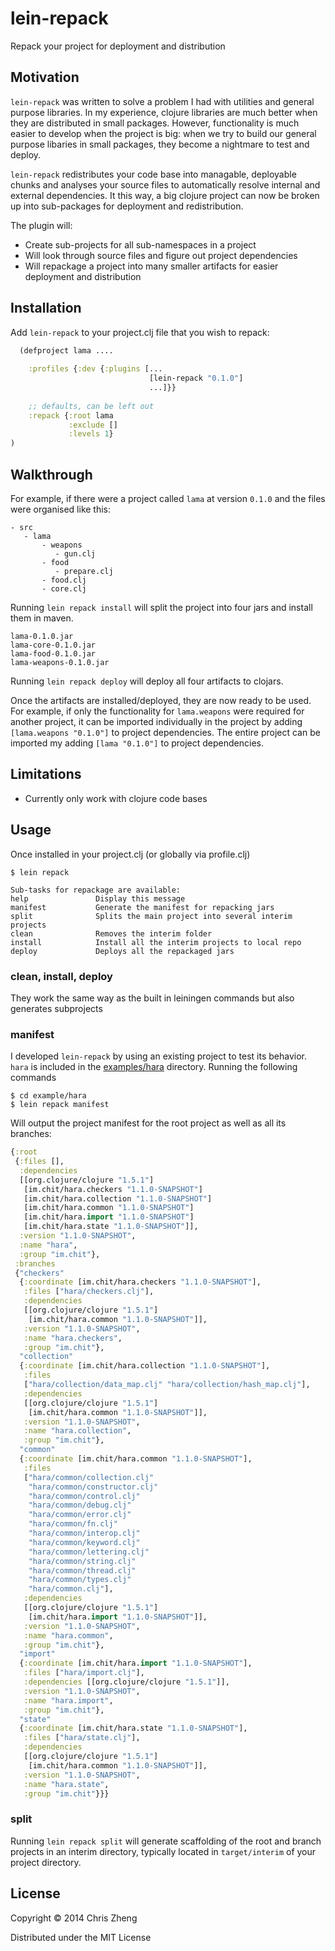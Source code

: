 # lein-repack

Repack your project for deployment and distribution

## Motivation

`lein-repack` was written to solve a problem I had with utilities and general purpose libraries. In my experience, clojure libraries are much better when they are distributed in small packages. However, functionality is much easier to develop when the project is big: when we try to build our general purpose libaries in small packages, they become a nightmare to test and deploy.

`lein-repack` redistributes your code base into managable, deployable chunks and analyses your source files to automatically resolve internal and external dependencies. It this way, a big clojure project can now be broken up into sub-packages for deployment and redistribution.

The plugin will:

 - Create sub-projects for all sub-namespaces in a project
 - Will look through source files and figure out project dependencies
 - Will repackage a project into many smaller artifacts for easier deployment and distribution

## Installation

Add `lein-repack` to your project.clj file that you wish to repack:

```clojure
  (defproject lama ....
  
    :profiles {:dev {:plugins [...
                               [lein-repack "0.1.0"]
                               ...]}}
                               
    ;; defaults, can be left out
    :repack {:root lama  
             :exclude []
             :levels 1}
)
```

## Walkthrough

For example, if there were a project called `lama` at version `0.1.0` and the files were organised like this:
 
    - src
       - lama
           - weapons
              - gun.clj
           - food
              - prepare.clj
           - food.clj
           - core.clj

Running `lein repack install` will split the project into four jars and install them in maven.

    lama-0.1.0.jar
    lama-core-0.1.0.jar
    lama-food-0.1.0.jar
    lama-weapons-0.1.0.jar

Running `lein repack deploy` will deploy all four artifacts to clojars. 

Once the artifacts are installed/deployed, they are now ready to be used. For example, if only the functionality for `lama.weapons` were required for another project, it can be imported individually in the project by adding `[lama.weapons "0.1.0"]` to project dependencies. The entire project can be imported my adding `[lama "0.1.0"]` to project dependencies.

## Limitations

 - Currently only work with clojure code bases 

## Usage

Once installed in your project.clj (or globally via profile.clj)

    $ lein repack

    Sub-tasks for repackage are available:
    help               Display this message
    manifest           Generate the manifest for repacking jars
    split              Splits the main project into several interim projects
    clean              Removes the interim folder
    install            Install all the interim projects to local repo
    deploy             Deploys all the repackaged jars

### clean, install, deploy

They work the same way as the built in leiningen commands but also generates subprojects

### manifest

I developed `lein-repack` by using an existing project to test its behavior. `hara` is included in the [examples/hara](https://github.com/zcaudate/lein-repack/tree/master/example/hara) directory. Running the following commands

    $ cd example/hara
    $ lein repack manifest

Will output the project manifest for the root project as well as all its branches:

```clojure
{:root
 {:files [],
  :dependencies
  [[org.clojure/clojure "1.5.1"]
   [im.chit/hara.checkers "1.1.0-SNAPSHOT"]
   [im.chit/hara.collection "1.1.0-SNAPSHOT"]
   [im.chit/hara.common "1.1.0-SNAPSHOT"]
   [im.chit/hara.import "1.1.0-SNAPSHOT"]
   [im.chit/hara.state "1.1.0-SNAPSHOT"]],
  :version "1.1.0-SNAPSHOT",
  :name "hara",
  :group "im.chit"},
 :branches
 {"checkers"
  {:coordinate [im.chit/hara.checkers "1.1.0-SNAPSHOT"],
   :files ["hara/checkers.clj"],
   :dependencies
   [[org.clojure/clojure "1.5.1"]
    [im.chit/hara.common "1.1.0-SNAPSHOT"]],
   :version "1.1.0-SNAPSHOT",
   :name "hara.checkers",
   :group "im.chit"},
  "collection"
  {:coordinate [im.chit/hara.collection "1.1.0-SNAPSHOT"],
   :files
   ["hara/collection/data_map.clj" "hara/collection/hash_map.clj"],
   :dependencies
   [[org.clojure/clojure "1.5.1"]
    [im.chit/hara.common "1.1.0-SNAPSHOT"]],
   :version "1.1.0-SNAPSHOT",
   :name "hara.collection",
   :group "im.chit"},
  "common"
  {:coordinate [im.chit/hara.common "1.1.0-SNAPSHOT"],
   :files
   ["hara/common/collection.clj"
    "hara/common/constructor.clj"
    "hara/common/control.clj"
    "hara/common/debug.clj"
    "hara/common/error.clj"
    "hara/common/fn.clj"
    "hara/common/interop.clj"
    "hara/common/keyword.clj"
    "hara/common/lettering.clj"
    "hara/common/string.clj"
    "hara/common/thread.clj"
    "hara/common/types.clj"
    "hara/common.clj"],
   :dependencies
   [[org.clojure/clojure "1.5.1"]
    [im.chit/hara.import "1.1.0-SNAPSHOT"]],
   :version "1.1.0-SNAPSHOT",
   :name "hara.common",
   :group "im.chit"},
  "import"
  {:coordinate [im.chit/hara.import "1.1.0-SNAPSHOT"],
   :files ["hara/import.clj"],
   :dependencies [[org.clojure/clojure "1.5.1"]],
   :version "1.1.0-SNAPSHOT",
   :name "hara.import",
   :group "im.chit"},
  "state"
  {:coordinate [im.chit/hara.state "1.1.0-SNAPSHOT"],
   :files ["hara/state.clj"],
   :dependencies
   [[org.clojure/clojure "1.5.1"]
    [im.chit/hara.common "1.1.0-SNAPSHOT"]],
   :version "1.1.0-SNAPSHOT",
   :name "hara.state",
   :group "im.chit"}}}
```

### split

Running `lein repack split` will generate scaffolding of the root and branch projects in an interim directory, typically located in `target/interim` of your project directory.


## License

Copyright © 2014 Chris Zheng

Distributed under the MIT License

